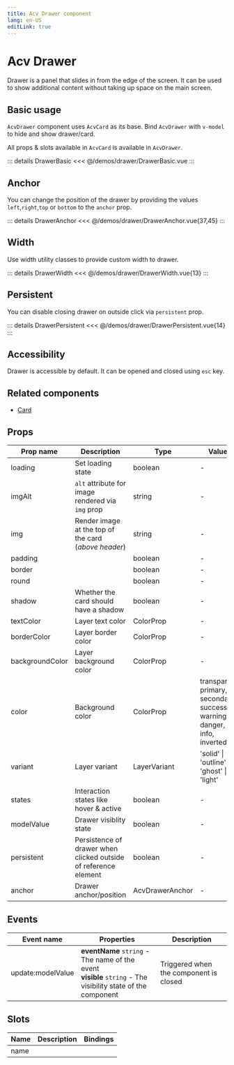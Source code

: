 ```yaml
---
title: Acv Drawer component
lang: en-US
editLink: true
---
```


# Acv Drawer

Drawer is a panel that slides in from the edge of the screen.
It can be used to show additional content without taking up space on the main screen.

## Basic usage

`AcvDrawer` component uses `AcvCard` as its base.
Bind `AcvDrawer` with `v-model` to hide and show drawer/card.

All props & slots available in `AcvCard` is available in `AcvDrawer`.

<DrawerBasic />

::: details DrawerBasic
<<< @/demos/drawer/DrawerBasic.vue
:::

## Anchor

You can change the position of the drawer by providing the values `left`,`right`,`top` or `bottom` to the `anchor` prop.

<DrawerAnchor />

::: details DrawerAnchor
<<< @/demos/drawer/DrawerAnchor.vue{37,45}
:::

## Width

Use width utility classes to provide custom width to drawer.

<DrawerWidth />

::: details DrawerWidth
<<< @/demos/drawer/DrawerWidth.vue{13}
:::

## Persistent

You can disable closing drawer on outside click via `persistent` prop.

<DrawerPersistent />

::: details DrawerPersistent
<<< @/demos/drawer/DrawerPersistent.vue{14}
:::

## Accessibility

Drawer is accessible by default.
It can be opened and closed using `esc` key.

## Related components

- [Card](/components/card/card.doc)

## Props

| Prop name       | Description                                                     | Type            | Values                                                                    | Default |
| --------------- | --------------------------------------------------------------- | --------------- | ------------------------------------------------------------------------- | ------- |
| loading         | Set loading state                                               | boolean         | -                                                                         |         |
| imgAlt          | `alt` attribute for image rendered via `img` prop               | string          | -                                                                         |         |
| img             | Render image at the top of the card (_above header_)            | string          | -                                                                         |         |
| padding         |                                                                 | boolean         | -                                                                         |         |
| border          |                                                                 | boolean         | -                                                                         |         |
| round           |                                                                 | boolean         | -                                                                         |         |
| shadow          | Whether the card should have a shadow                           | boolean         | -                                                                         |         |
| textColor       | Layer text color                                                | ColorProp       | -                                                                         |         |
| borderColor     | Layer border color                                              | ColorProp       | -                                                                         |         |
| backgroundColor | Layer background color                                          | ColorProp       | -                                                                         |         |
| color           | Background color                                                | ColorProp       | transparent, primary, secondary, success, warning, danger, info, inverted |         |
| variant         | Layer variant                                                   | LayerVariant    | 'solid' \| 'outline' \| 'ghost' \| 'light'                                | 'solid' |
| states          | Interaction states like hover & active                          | boolean         | -                                                                         | false   |
| modelValue      | Drawer visiblity state                                          | boolean         | -                                                                         | false   |
| persistent      | Persistence of drawer when clicked outside of reference element | boolean         | -                                                                         | false   |
| anchor          | Drawer anchor/position                                          | AcvDrawerAnchor | -                                                                         | 'left'  |

## Events

| Event name        | Properties                                                                                                      | Description                            |
| ----------------- | --------------------------------------------------------------------------------------------------------------- | -------------------------------------- |
| update:modelValue | **eventName** `string` - The name of the event<br/>**visible** `string` - The visibility state of the component | Triggered when the component is closed |

## Slots

| Name | Description | Bindings |
| ---- | ----------- | -------- |
| name |             |          |
